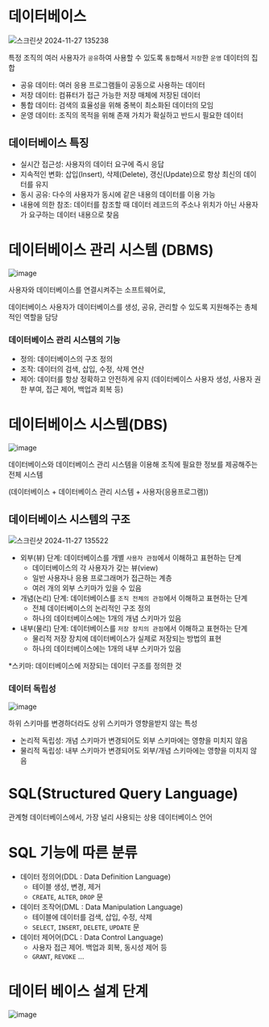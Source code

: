 # 데이터베이스
![스크린샷 2024-11-27 135238](https://github.com/user-attachments/assets/f7288b14-d06d-45c7-9f51-024bf80135d5)

특정 조직의 여러 사용자가 `공유`하여 사용할 수 있도록 `통합`해서 `저장`한 `운영` 데이터의 집합

- 공유 데이터: 여러 응용 프로그램들이 공동으로 사용하는 데이터
- 저장 데이터: 컴퓨터가 접근 가능한 저장 매체에 저장된 데이터
- 통합 데이터: 검색의 효율성을 위해 중복이 최소화된 데이터의 모임
- 운영 데이터: 조직의 목적을 위해 존재 가치가 확실하고 반드시 필요한 데이터

## 데이터베이스 특징
- 실시간 접근성: 사용자의 데이터 요구에 즉시 응답
- 지속적인 변화: 삽입(Insert), 삭제(Delete), 갱신(Update)으로 항상 최신의 데이터를 유지
- 동시 공유:  다수의 사용자가 동시에 같은 내용의 데이터를 이용 가능
- 내용에 의한 참조: 데이터를 참조할 때 데이터 레코드의 주소나 위치가 아닌 사용자가 요구하는 데이터 내용으로 찾음

# 데이터베이스 관리 시스템 (DBMS)
![image](https://github.com/user-attachments/assets/18e97a20-f4a9-4a3f-8d8b-f6d2551fe7ca)

사용자와 데이터베이스를 연결시켜주는 소프트웨어로, 

데이터베이스 사용자가 데이터베이스를 생성, 공유, 관리할 수 있도록 지원해주는 총체적인 역할을 담당

### 데이터베이스 관리 시스템의 기능
- 정의: 데이터베이스의 구조 정의
- 조작: 데이터의 검색, 삽입, 수정, 삭제 연산
- 제어: 데이터를 항상 정확하고 안전하게 유지 (데이터베이스 사용자 생성, 사용자 권한 부여, 접근 제어, 백업과 회복 등)

# 데이터베이스 시스템(DBS)
![image](https://github.com/user-attachments/assets/73ab7474-4033-41d1-abf0-a07c4a34b56d)

데이터베이스와 데이터베이스 관리 시스템을 이용해 조직에 필요한 정보를 제공해주는 전체 시스템 

(데이터베이스 + 데이터베이스 관리 시스템 + 사용자(응용프로그램))

## 데이터베이스 시스템의 구조
![스크린샷 2024-11-27 135522](https://github.com/user-attachments/assets/4d3812af-5106-464d-b740-e6112755bb74)

- 외부(뷰) 단계: 데이터베이스를 개별 `사용자 관점`에서 이해하고 표현하는 단계
  - 데이터베이스의 각 사용자가 갖는 뷰(view)
  - 일반 사용자나 응용 프로그래머가 접근하는 계층
  - 여러 개의 외부 스키마가 있을 수 있음
- 개념(논리) 단계: 데이터베이스를 `조직 전체의 관점`에서 이해하고 표현하는 단계
  - 전체 데이터베이스의 논리적인 구조 정의
  - 하나의 데이터베이스에는 1개의 개념 스키마가 있음
- 내부(물리) 단계: 데이터베이스를 `저장 장치의 관점`에서 이해하고 표현하는 단계
  - 물리적 저장 장치에 데이터베이스가 실제로 저장되는 방법의 표현
  - 하나의 데이터베이스에는 1개의 내부 스키마가 있음

*스키마: 데이터베이스에 저장되는 데이터 구조를 정의한 것

### 데이터 독립성
![image](https://github.com/user-attachments/assets/11c91742-6cb5-434c-ba16-faf44a5f4c25)

하위 스키마를 변경하더라도 상위 스키마가 영향을받지 않는 특성

- 논리적 독립성: 개념 스키마가 변경되어도 외부 스키마에는 영향을 미치지 않음
- 물리적 독립성: 내부 스키마가 변경되어도 외부/개념 스키마에는 영향을 미치지 않음

# SQL(Structured Query Language)
관계형 데이터베이스에서, 가장 널리 사용되는 상용 데이터베이스 언어

# SQL 기능에 따른 분류
- 데이터 정의어(DDL : Data Definition Language)
  - 테이블 생성, 변경, 제거
  - `CREATE`, `ALTER`, `DROP` 문
- 데이터 조작어(DML : Data Manipulation Language)
  - 테이블에 데이터를 검색, 삽입, 수정, 삭제
  - `SELECT`, `INSERT`, `DELETE`, `UPDATE` 문
- 데이터 제어어(DCL : Data Control Language)
  - 사용자 접근 제어. 백업과 회복, 동시성 제어 등
  - `GRANT`, `REVOKE` …

# 데이터 베이스 설계 단계
![image](https://github.com/user-attachments/assets/276ae1f5-9959-4462-b93e-40d4c3fd584b)

